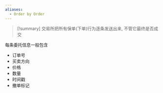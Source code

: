 ```yaml
---
aliases:
  - Order by Order
---
```

> [!summary] 
> 交易所把所有保单(下单)行为逐条发送出来, 不管它最终是否成交

每条委托信息一般包含
- 订单号
- 买卖方向
- 价格
- 数量
- 时间戳
- 撤单标记